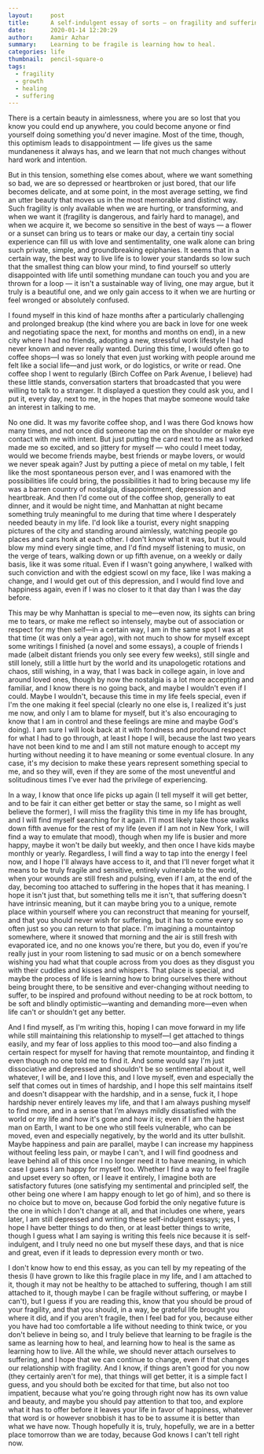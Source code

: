 ```yaml
---
layout:     post
title:      A self-indulgent essay of sorts — on fragility and suffering
date:       2020-01-14 12:20:29
author:     Aamir Azhar
summary:    Learning to be fragile is learning how to heal.
categories: life
thumbnail:  pencil-square-o
tags:
  - fragility
  - growth
  - healing
  - suffering
---
```

There is a certain beauty in aimlessness, where you are so lost that you know you could end up anywhere, you could become anyone or find yourself doing something you'd never imagine. Most of the time, though, this optimism leads to disappointment — life gives us the same mundaneness it always has, and we learn that not much changes without hard work and intention.

But in this tension, something else comes about, where we want something so bad, we are so depressed or heartbroken or just bored, that our life becomes delicate, and at some point, in the most average setting, we find an utter beauty that moves us in the most memorable and distinct way. Such fragility is only available when we are hurting, or transforming, and when we want it (fragility is dangerous, and fairly hard to manage), and when we acquire it, we become so sensitive in the best of ways — a flower or a sunset can bring us to tears or make our day, a certain tiny social experience can fill us with love and sentimentality, one walk alone can bring such private, simple, and groundbreaking epiphanies. It seems that in a certain way, the best way to live life is to lower your standards so low such that the smallest thing can blow your mind, to find yourself so utterly disappointed with life until something mundane can touch you and you are thrown for a loop — it isn't a sustainable way of living, one may argue, but it truly is a beautiful one, and we only gain access to it when we are hurting or feel wronged or absolutely confused.

I found myself in this kind of haze months after a particularly challenging and prolonged breakup (the kind where you are back in love for one week and negotiating space the next, for months and months on end), in a new city where I had no friends, adopting a new, stressful work lifestyle I had never known and never really wanted. During this time, I would often go to coffee shops—I was so lonely that even just working with people around me felt like a social life—and just work, or do logistics, or write or read. One coffee shop I went to regularly (Birch Coffee on Park Avenue, I believe) had these little stands, conversation starters that broadcasted that you were willing to talk to a stranger. It displayed a question they could ask you, and I put it, every day, next to me, in the hopes that maybe someone would take an interest in talking to me.

No one did. It was my favorite coffee shop, and I was there God knows how many times, and not once did someone tap me on the shoulder or make eye contact with me with intent. But just putting the card next to me as I worked made me so excited, and so jittery for myself — who could I meet today, would we become friends maybe, best friends or maybe lovers, or would we never speak again? Just by putting a piece of metal on my table, I felt like the most spontaneous person ever, and I was enamored with the possibilities life could bring, the possibilities it had to bring because my life was a barren country of nostalgia, disappointment, depression and heartbreak. And then I'd come out of the coffee shop, generally to eat dinner, and it would be night time, and Manhattan at night became something truly meaningful to me during that time where I desperately needed beauty in my life. I'd look like a tourist, every night snapping pictures of the city and standing around aimlessly, watching people go places and cars honk at each other. I don't know what it was, but it would blow my mind every single time, and I'd find myself listening to music, on the verge of tears, walking down or up fifth avenue, on a weekly or daily basis, like it was some ritual. Even if I wasn't going anywhere, I walked with such conviction and with the edgiest scowl on my face, like I was making a change, and I would get out of this depression, and I would find love and happiness again, even if I was no closer to it that day than I was the day before.

This may be why Manhattan is special to me—even now, its sights can bring me to tears, or make me reflect so intensely, maybe out of association or respect for my then self—in a certain way, I am in the same spot I was at that time (it was only a year ago), with not much to show for myself except some writings I finished (a novel and some essays), a couple of friends I made (albeit distant friends you only see every few weeks), still single and still lonely, still a little hurt by the world and its unapologetic rotations and chaos, still wishing, in a way, that I was back in college again, in love and around loved ones, though by now the nostalgia is a lot more accepting and familiar, and I know there is no going back, and maybe I wouldn't even if I could. Maybe I wouldn't, because this time in my life feels special, even if I'm the one making it feel special (clearly no one else is, I realized it's just me now, and only I am to blame for myself, but it's also encouraging to know that I am in control and these feelings are mine and maybe God's doing). I am sure I will look back at it with fondness and profound respect for what I had to go through, at least I hope I will, because the last two years have not been kind to me and I am still not mature enough to accept my hurting without needing it to have meaning or some eventual closure. In any case, it's my decision to make these years represent something special to me, and so they will, even if they are some of the most uneventful and solitudinous times I've ever had the privilege of experiencing.

In a way, I know that once life picks up again (I tell myself it will get better, and to be fair it can either get better or stay the same, so I might as well believe the former), I will miss the fragility this time in my life has brought, and I will find myself searching for it again. I'll most likely take those walks down fifth avenue for the rest of my life (even if I am not in New York, I will find a way to emulate that mood), though when my life is busier and more happy, maybe it won't be daily but weekly, and then once I have kids maybe monthly or yearly. Regardless, I will find a way to tap into the energy I feel now, and I hope I'll always have access to it, and that I'll never forget what it means to be truly fragile and sensitive, entirely vulnerable to the world, when your wounds are still fresh and pulsing, even if I am, at the end of the day, becoming too attached to suffering in the hopes that it has meaning. I hope it isn't just that, but something tells me it isn't, that suffering doesn't have intrinsic meaning, but it can maybe bring you to a unique, remote place within yourself where you can reconstruct that meaning for yourself, and that you should never wish for suffering, but it has to come every so often just so you can return to that place. I'm imagining a mountaintop somewhere, where it snowed that morning and the air is still fresh with evaporated ice, and no one knows you're there, but you do, even if you're really just in your room listening to sad music or on a bench somewhere wishing you had what that couple across from you does as they disgust you with their cuddles and kisses and whispers. That place is special, and maybe the process of life is learning how to bring ourselves there without being brought there, to be sensitive and ever-changing without needing to suffer, to be inspired and profound without needing to be at rock bottom, to be soft and blindly optimistic—wanting and demanding more—even when life can't or shouldn't get any better.

And I find myself, as I'm writing this, hoping I can move forward in my life while still maintaining this relationship to myself—I get attached to things easily, and my fear of loss applies to this mood too—and also finding a certain respect for myself for having that remote mountaintop, and finding it even though no one told me to find it. And some would say I'm just dissociative and depressed and shouldn't be so sentimental about it, well whatever, I will be, and I love this, and I love myself, even and especially the self that comes out in times of hardship, and I hope this self maintains itself and doesn't disappear with the hardship, and in a sense, fuck it, I hope hardship never entirely leaves my life, and that I am always pushing myself to find more, and in a sense that I’m always mildly dissatisfied with the world or my life and how it's gone and how it is; even if I am the happiest man on Earth, I want to be one who still feels vulnerable, who can be moved, even and especially negatively, by the world and its utter bullshit. Maybe happiness and pain are parallel, maybe I can increase my happiness without feeling less pain, or maybe I can't, and I will find goodness and leave behind all of this once I no longer need it to have meaning, in which case I guess I am happy for myself too. Whether I find a way to feel fragile and upset every so often, or I leave it entirely, I imagine both are satisfactory futures (one satisfying my sentimental and principled self, the other being one where I am happy enough to let go of him), and so there is no choice but to move on, because God forbid the only negative future is the one in which I don't change at all, and that includes one where, years later, I am still depressed and writing these self-indulgent essays; yes, I hope I have better things to do then, or at least better things to write, though I guess what I am saying is writing this feels nice because it is self-indulgent, and I truly need no one but myself these days, and that is nice and great, even if it leads to depression every month or two.

I don't know how to end this essay, as you can tell by my repeating of the thesis (I have grown to like this fragile place in my life, and I am attached to it, though it may not be healthy to be attached to suffering, though I am still attached to it, though maybe I can be fragile without suffering, or maybe I can't), but I guess if you are reading this, know that you should be proud of your fragility, and that you should, in a way, be grateful life brought you where it did, and if you aren't fragile, then I feel bad for you, because either you have had too comfortable a life without needing to think twice, or you don't believe in being so, and I truly believe that learning to be fragile is the same as learning how to heal, and learning how to heal is the same as learning how to live. All the while, we should never attach ourselves to suffering, and I hope that we can continue to change, even if that changes our relationship with fragility. And I know, if things aren't good for you now (they certainly aren't for me), that things will get better, it is a simple fact I guess, and you should both be excited for that time, but also not too impatient, because what you're going through right now has its own value and beauty, and maybe you should pay attention to that too, and explore what it has to offer before it leaves your life in favor of happiness, whatever that word is or however snobbish it has to be to assume it is better than what we have now. Though hopefully it is, truly, hopefully, we are in a better place tomorrow than we are today, because God knows I can't tell right now.
